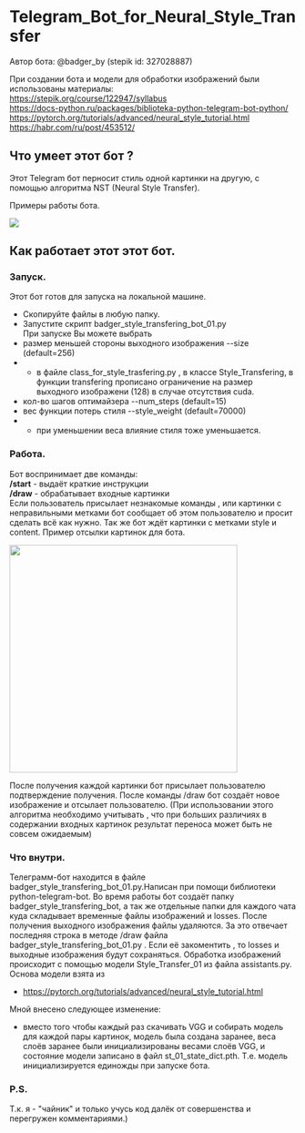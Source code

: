 # Telegram_Bot_for_Neural_Style_Transfer 
    
Автор бота: @badger_by (stepik id:  327028887)  
  
При создании бота и модели для обработки изображений были использованы материалы:   
https://stepik.org/course/122947/syllabus   
https://docs-python.ru/packages/biblioteka-python-telegram-bot-python/   
https://pytorch.org/tutorials/advanced/neural_style_tutorial.html   
https://habr.com/ru/post/453512/   
  
## Что умеет этот бот ?
Этот Telegram бот перносит стиль одной картинки на другую, с помощью алгоритма NST (Neural Style Transfer).  
  
Примеры работы бота.
  
![](https://github.com/Alexandr-Borsuk/Telegram_Bot_for_Neural_Style_Transfer/blob/main/images/scr.jpg)


## Как работает этот этот бот.
### Запуск.
Этот бот готов для запуска на локальной машине.
- Скопируйте файлы в любую папку.
-  Запустите скрипт badger_style_transfering_bot_01.py  
При запуске Вы можете выбрать 
-  размер меньшей стороны выходного изображения --size (default=256)
-  - в файле class_for_style_trasfering.py , в классе Style_Transfering, в функции transfering прописано ограничение на размер выходного изображени (128) в случае отсутствия cuda.
-  кол-во шагов оптимайзера --num_steps  (default=15)
-  вес функции потерь стиля --style_weight (default=70000)
-  - при уменьшении веса влияние стиля тоже уменьшается.   
  
### Работа.
Бот воспринимает две команды:  
**/start** -  выдаёт краткие инструкции   
**/draw** - обрабатывает входные картинки    
Если пользователь присылает незнакомые команды , или картинки с неправильными метками бот сообщает об этом пользователю и просит сделать всё как нужно.
Так же бот ждёт картинки с метками style и content.
Пример отсылки картинок для бота.    

<img src="https://github.com/Alexandr-Borsuk/Telegram_Bot_for_Neural_Style_Transfer/blob/main/images/sample.jpg" width="400"  />

После получения каждой картинки бот присылает пользователю подтверждение получения.
После команды /draw бот создаёт новое изображение и отсылает пользователю.
(При использовании этого алгоритма необходимо учитывать , что при больших различиях в содержании входных картинок результат переноса может быть не совсем ожидаемым)

### Что внутри.

  Телеграмм-бот находится в файле badger_style_transfering_bot_01.py.Написан при помощи библиотеки python-telegram-bot.
Во время работы бот создаёт папку badger_style_transfering_bot, а так же отдельные папки для каждого чата  куда складывает временные файлы изображений и losses. После получения выходного изображения файлы удаляются. За это отвечает последняя строка в методе /draw файла badger_style_transfering_bot_01.py . Если её закоментить , то losses и выходные изображения будут сохраняться.
  Обработка изображений происходит с помощью модели Style_Transfer_01 из файла assistants.py. Основа модели взята из 
  - https://pytorch.org/tutorials/advanced/neural_style_tutorial.html   
    
Мной внесено следующее изменение:  
- вместо того чтобы каждый раз скачивать  VGG и собирать модель  для каждой пары картинок, модель была создана заранее, веса слоёв заранее были инициализированы весами слоёв VGG, и состояние модели записано в файл st_01_state_dict.pth. Т.е. модель инициализируется единожды при запуске бота. 
### P.S.
Т.к. я - "чайник" и только учусь код  далёк от совершенства и перегружен комментариями.)
 
  



